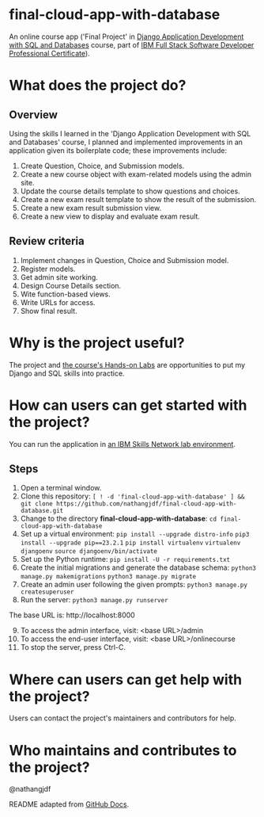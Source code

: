 # final-cloud-app-with-database
An online course app ('Final Project' in [Django Application Development with SQL and Databases](https://www.coursera.org/learn/developing-applications-with-sql-databases-and-django) course, part of [IBM Full Stack Software Developer Professional Certificate](https://www.coursera.org/professional-certificates/ibm-full-stack-cloud-developer)).

# What does the project do?
## Overview
Using the skills I learned in the 'Django Application Development with SQL and Databases' course, I planned and implemented improvements in an application given its boilerplate code; these improvements include:

1. Create Question, Choice, and Submission models.
2. Create a new course object with exam-related models using the admin site.
3. Update the course details template to show questions and choices.
4. Create a new exam result template to show the result of the submission.
5. Create a new exam result submission view.
6. Create a new view to display and evaluate exam result.

## Review criteria
1. Implement changes in Question, Choice and Submission model.
2. Register models.
3. Get admin site working.
4. Design Course Details section.
5. Wite function-based views.
6. Write URLs for access.
7. Show final result.

# Why is the project useful?
The project and [the course's Hands-on Labs](https://gist.github.com/nathangjdf/37e02781c7110e96ac5f50defceab7dd) are opportunities to put my Django and SQL skills into practice.

# How can users can get started with the project?
You can run the application in [an IBM Skills Network lab environment](https://skills.network).

## Steps
1. Open a terminal window.
2. Clone this repository: `[ ! -d 'final-cloud-app-with-database' ] && git clone https://github.com/nathangjdf/final-cloud-app-with-database.git`
3. Change to the directory **final-cloud-app-with-database**: `cd final-cloud-app-with-database`
4. Set up a virtual environment:
`pip install --upgrade distro-info`
`pip3 install --upgrade pip==23.2.1`
`pip install virtualenv`
`virtualenv djangoenv`
`source djangoenv/bin/activate` 
5. Set up the Python runtime: `pip install -U -r requirements.txt`
6. Create the initial migrations and generate the database schema:
`python3 manage.py makemigrations`
`python3 manage.py migrate`
7. Create an admin user following the given prompts: `python3 manage.py createsuperuser`
8. Run the server: `python3 manage.py runserver`

The base URL is: http://localhost:8000

9. To access the admin interface, visit: \<base URL\>/admin
10. To access the end-user interface, visit: \<base URL\>/onlinecourse
11. To stop the server, press Ctrl-C.

# Where can users can get help with the project?
Users can contact the project's maintainers and contributors for help.

# Who maintains and contributes to the project?
@nathangjdf

README adapted from [GitHub Docs](https://docs.github.com/en/repositories/managing-your-repositorys-settings-and-features/customizing-your-repository/about-readmes).
